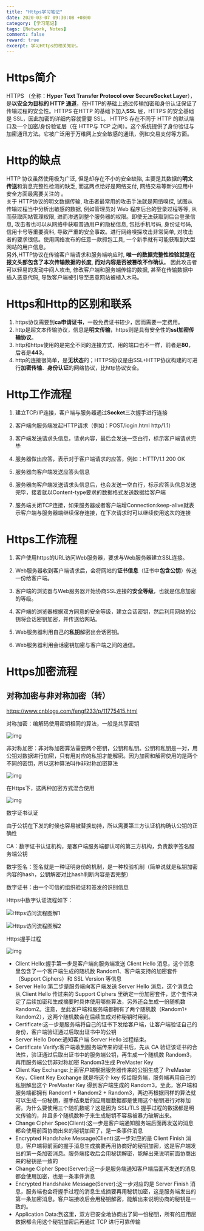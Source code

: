 ```yaml
---
title: "Https学习笔记"
date: 2020-03-07 09:30:08 +0800
category: [学习笔记]
tags: [Network, Notes]
comment: false
reward: true
excerpt: 学习Https的相关知识。
---
```


# Https简介
HTTPS （全称：**Hyper Text Transfer Protocol over SecureSocket Layer**），是**以安全为目标的 HTTP 通道**，在HTTP的基础上通过传输加密和身份认证保证了传输过程的安全性。HTTPS 在HTTP 的基础下加入**SSL** 层，HTTPS 的安全基础是 SSL，因此加密的详细内容就需要 SSL。 HTTPS 存在不同于 HTTP 的默认端口及一个加密/身份验证层（在 HTTP与 TCP 之间）。这个系统提供了身份验证与加密通讯方法。它被广泛用于万维网上安全敏感的通讯，例如交易支付等方面。

# Http的缺点
HTTP 协议虽然使用极为广泛, 但是却存在不小的安全缺陷, 主要是其数据的**明文传送**和消息完整性检测的缺乏, 而这两点恰好是网络支付, 网络交易等新兴应用中安全方面最需要关注的 。  
关于 HTTP协议的明文数据传输, 攻击者最常用的攻击手法就是网络嗅探, 试图从传输过程当中分析出敏感的数据, 例如管理员对 Web 程序后台的登录过程等等, 从而获取网站管理权限, 进而渗透到整个服务器的权限。即使无法获取到后台登录信息, 攻击者也可以从网络中获取普通用户的隐秘信息, 包括手机号码, 身份证号码, 信用卡号等重要资料, 导致严重的安全事故。进行网络嗅探攻击非常简单, 对攻击者的要求很低。使用网络发布的任意一款抓包工具, 一个新手就有可能获取到大型网站的用户信息。  
另外,HTTP协议在传输客户端请求和服务端响应时, **唯一的数据完整性检验就是在报文头部包含了本次传输数据的长度,** **而对内容是否被篡改不作确认**。 因此攻击者可以轻易的发动中间人攻击, 修改客户端和服务端传输的数据, 甚至在传输数据中插入恶意代码, 导致客户端被引导至恶意网站被植入木马。  


# Https和Http的区别和联系
1. https协议需要到**ca申请证书**，一般免费证书较少，因而需要一定费用。
2. http是超文本传输协议，信息是**明文传输**，https则是具有安全性的**ssl加密传输协议**。
3. http和https使用的是完全不同的连接方式，用的端口也不一样，前者是**80**，后者是**443**。
4. http的连接很简单，是**无状态**的；HTTPS协议是由SSL+HTTP协议构建的可进行**加密传输**、**身份认证**的网络协议，比http协议安全。

# Http工作流程
1. 建立TCP/IP连接，客户端与服务器通过**Socket**三次握手进行连接

2. 客户端向服务端发起HTTP请求（例如：POST/login.html http/1.1）

3. 客户端发送请求头信息，请求内容，最后会发送一空白行，标示客户端请求完毕

4. 服务器做出应答，表示对于客户端请求的应答，例如：HTTP/1.1 200 OK

5. 服务器向客户端发送应答头信息

6. 服务器向客户端发送请求头信息后，也会发送一空白行，标示应答头信息发送完毕，接着就以Content-type要求的数据格式发送数据给客户端

7. 服务端关闭TCP连接，如果服务器或者客户端增Connection:keep-alive就表示客户端与服务器端继续保存连接，在下次请求时可以继续使用这次的连接


# Https工作流程
1. 客户使用https的URL访问Web服务器，要求与Web服务器建立SSL连接。

2. Web服务器收到客户端请求后，会将网站的**证书信息**（证书中**包含公钥**）传送一份给客户端。

3. 客户端的浏览器与Web服务器开始协商SSL连接的**安全等级**，也就是信息加密的等级。

4. 客户端的浏览器根据双方同意的安全等级，建立会话密钥，然后利用网站的公钥将会话密钥加密，并传送给网站。

5. Web服务器利用自己的**私钥**解密出会话密钥。

6. Web服务器利用会话密钥加密与客户端之间的通信。

# Https加密流程
## 对称加密与非对称加密（转）

https://www.cnblogs.com/fengf233/p/11775415.html

对称加密：编解码使用密钥相同的算法，一般是共享密钥

![img](https://img2018.cnblogs.com/blog/1685507/201911/1685507-20191101102728226-961172709.png)

非对称加密：非对称加密算法需要两个密钥，公钥和私钥。公钥和私钥是一对，用公钥对数据进行加密，只有用对应的私钥才能解密。因为加密和解密使用的是两个不同的密钥，所以这种算法叫作非对称加密算法

![img](https://img2018.cnblogs.com/blog/1685507/201911/1685507-20191101103037077-1478751442.png)

在Https下，这两种加密方式混合使用

![img](https://img2018.cnblogs.com/blog/1685507/201911/1685507-20191101104105058-2077044780.png)

数字证书认证 

由于公钥在下发的时候也容易被替换劫持，所以需要第三方认证机构确认公钥的正确性

CA：数字证书认证机构，是客户端服务端都认可的第三方机构，负责数字签名服务端公钥

数字签名：签名就是一种证明身份的机制，是一种校验机制（简单说就是私钥加密内容的hash，公钥解密对比hash判断内容是否完整）

数字证书：由一个可信的组织验证和签发的识别信息

Https中数字认证流程如下：

![Https访问流程图解1](https://img2018.cnblogs.com/blog/1685507/201911/1685507-20191101132559652-1495242555.png)

![Https访问流程图解2](https://img-blog.csdn.net/20161226114828559?watermark/2/text/aHR0cDovL2Jsb2cuY3Nkbi5uZXQvbXpoMTk5Mg==/font/5a6L5L2T/fontsize/400/fill/I0JBQkFCMA==/dissolve/70/gravity/SouthEast)

Https握手过程

<img src="https://img2018.cnblogs.com/blog/1685507/201910/1685507-20191031174134890-820879603.png" alt="img"  />

- Client Hello:握手第一步是客户端向服务端发送 Client Hello 消息，这个消息里包含了一个客户端生成的随机数 Random1、客户端支持的加密套件（Support Ciphers）和 SSL Version 等信息
- Server Hello:第二步是服务端向客户端发送 Server Hello 消息，这个消息会从 Client Hello 传过来的 Support Ciphers 里确定一份加密套件，这个套件决定了后续加密和生成摘要时具体使用哪些算法，另外还会生成一份随机数 Random2。注意，至此客户端和服务端都拥有了两个随机数（Random1+ Random2），这两个随机数会在后续生成对称秘钥时用到。
- Certificate:这一步是服务端将自己的证书下发给客户端，让客户端验证自己的身份，客户端验证通过后取出证书中的公钥
- Server Hello Done:通知客户端 Server Hello 过程结束。
- Certificate Verify:客户端收到服务端传来的证书后，先从 CA 验证该证书的合法性，验证通过后取出证书中的服务端公钥，再生成一个随机数 Random3，再用服务端公钥非对称加密 Random3生成 PreMaster Key
- Client Key Exchange:上面客户端根据服务器传来的公钥生成了 PreMaster Key，Client Key Exchange 就是将这个 key 传给服务端，服务端再用自己的私钥解出这个 PreMaster Key 得到客户端生成的 Random3。至此，客户端和服务端都拥有 Random1 + Random2 + Random3，两边再根据同样的算法就可以生成一份秘钥，握手结束后的应用层数据都是使用这个秘钥进行对称加密。为什么要使用三个随机数呢？这是因为 SSL/TLS 握手过程的数据都是明文传输的，并且多个随机数种子来生成秘钥不容易被暴力破解出来。
- Change Cipher Spec(Client):这一步是客户端通知服务端后面再发送的消息都会使用前面协商出来的秘钥加密了，是一条事件消息
- Encrypted Handshake Message(Client):这一步对应的是 Client Finish 消息，客户端将前面的握手消息生成摘要再用协商好的秘钥加密，这是客户端发出的第一条加密消息。服务端接收后会用秘钥解密，能解出来说明前面协商出来的秘钥是一致的
- Change Cipher Spec(Server):这一步是服务端通知客户端后面再发送的消息都会使用加密，也是一条事件消息
- Encrypted Handshake Message(Server):这一步对应的是 Server Finish 消息，服务端也会将握手过程的消息生成摘要再用秘钥加密，这是服务端发出的第一条加密消息。客户端接收后会用秘钥解密，能解出来说明协商的秘钥是一致的。
- Application Data:到这里，双方已安全地协商出了同一份秘钥，所有的应用层数据都会用这个秘钥加密后再通过 TCP 进行可靠传输